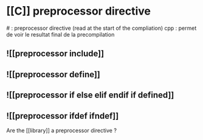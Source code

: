# [[C]] preprocessor directive

\# : preprocessor directive (read at the start of the compliation)
cpp : permet de voir le resultat final de la precompilation
## ![[preprocessor include]]
## ![[preprocessor define]]
## ![[preprocessor if else elif endif if defined]]
## ![[preprocessor ifdef ifndef]]




Are the [[library]] a preprocessor directive ?
